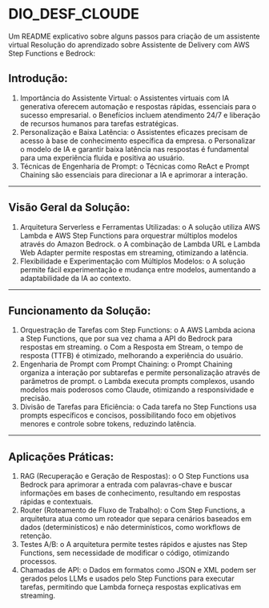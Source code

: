 # DIO_DESF_CLOUDE
Um README explicativo sobre alguns passos para criação de um assistente virtual
Resolução do aprendizado sobre Assistente de Delivery com AWS Step Functions e Bedrock:

## Introdução:

1.	Importância do Assistente Virtual:
o	Assistentes virtuais com IA generativa oferecem automação e respostas rápidas, essenciais para o sucesso empresarial.
o	Benefícios incluem atendimento 24/7 e liberação de recursos humanos para tarefas estratégicas.
2.	Personalização e Baixa Latência:
o	Assistentes eficazes precisam de acesso à base de conhecimento específica da empresa.
o	Personalizar o modelo de IA e garantir baixa latência nas respostas é fundamental para uma experiência fluida e positiva ao usuário.
3.	Técnicas de Engenharia de Prompt:
o	Técnicas como ReAct e Prompt Chaining são essenciais para direcionar a IA e aprimorar a interação.
________________________________________
## Visão Geral da Solução:

1.	Arquitetura Serverless e Ferramentas Utilizadas:
o	A solução utiliza AWS Lambda e AWS Step Functions para orquestrar múltiplos modelos através do Amazon Bedrock.
o	A combinação de Lambda URL e Lambda Web Adapter permite respostas em streaming, otimizando a latência.
2.	Flexibilidade e Experimentação com Múltiplos Modelos:
o	A solução permite fácil experimentação e mudança entre modelos, aumentando a adaptabilidade da IA ao contexto.
________________________________________
## Funcionamento da Solução:

1.	Orquestração de Tarefas com Step Functions:
o	A AWS Lambda aciona a Step Functions, que por sua vez chama a API do Bedrock para respostas em streaming.
o	Com a Resposta em Stream, o tempo de resposta (TTFB) é otimizado, melhorando a experiência do usuário.
2.	Engenharia de Prompt com Prompt Chaining:
o	Prompt Chaining organiza a interação por subtarefas e permite personalização através de parâmetros de prompt.
o	Lambda executa prompts complexos, usando modelos mais poderosos como Claude, otimizando a responsividade e precisão.
3.	Divisão de Tarefas para Eficiência:
o	Cada tarefa no Step Functions usa prompts específicos e concisos, possibilitando foco em objetivos menores e controle sobre tokens, reduzindo latência.

________________________________________
## Aplicações Práticas:

1.	RAG (Recuperação e Geração de Respostas):
o	O Step Functions usa Bedrock para aprimorar a entrada com palavras-chave e buscar informações em bases de conhecimento, resultando em respostas rápidas e contextuais.
2.	Router (Roteamento de Fluxo de Trabalho):
o	Com Step Functions, a arquitetura atua como um roteador que separa cenários baseados em dados (determinísticos) e não determinísticos, como workflows de retenção.
3.	Testes A/B:
o	A arquitetura permite testes rápidos e ajustes nas Step Functions, sem necessidade de modificar o código, otimizando processos.
4.	Chamadas de API:
o	Dados em formatos como JSON e XML podem ser gerados pelos LLMs e usados pelo Step Functions para executar tarefas, permitindo que Lambda forneça respostas explicativas em streaming.
